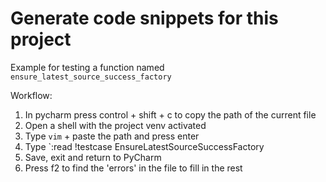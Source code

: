 Generate code snippets for this project
=======================================

Example for testing a function named `ensure_latest_source_success_factory`

Workflow:
1. In pycharm press control + shift + c to copy the path of the current file
2. Open a shell with the project venv activated
3. Type `vim` + paste the path and press enter
4. Type `:read !testcase EnsureLatestSourceSuccessFactory
5. Save, exit and return to PyCharm
6. Press f2 to find the 'errors' in the file to fill in the rest
